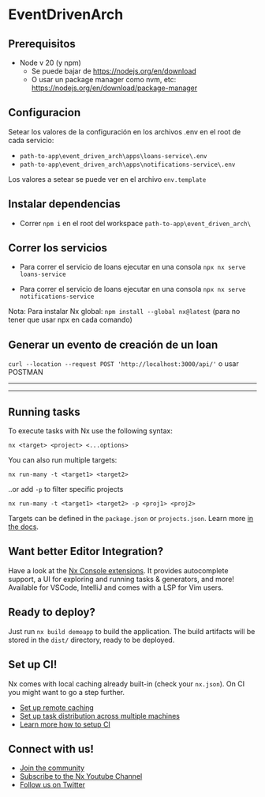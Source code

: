 # EventDrivenArch

## Prerequisitos

- Node v 20 (y npm)
  - Se puede bajar de https://nodejs.org/en/download
  - O usar un package manager como nvm, etc: https://nodejs.org/en/download/package-manager

## Configuracion
Setear los valores de la configuración en los archivos .env en el root de cada servicio:
- `path-to-app\event_driven_arch\apps\loans-service\.env`
- `path-to-app\event_driven_arch\apps\notifications-service\.env`

Los valores a setear se puede ver en el archivo `env.template`

## Instalar dependencias

- Correr `npm i` en el root del workspace `path-to-app\event_driven_arch\`

## Correr los servicios

- Para correr el servicio de loans ejecutar en una consola `npx nx serve loans-service`

- Para correr el servicio de loans ejecutar en una consola `npx nx serve notifications-service`

Nota: Para instalar Nx global: `npm install --global nx@latest` (para no tener que usar npx en cada comando)

## Generar un evento de creación de un loan

`curl --location --request POST 'http://localhost:3000/api/'`
o usar POSTMAN


-----------------------------------------
-----------------------------------------



## Running tasks

To execute tasks with Nx use the following syntax:

```
nx <target> <project> <...options>
```

You can also run multiple targets:

```
nx run-many -t <target1> <target2>
```

..or add `-p` to filter specific projects

```
nx run-many -t <target1> <target2> -p <proj1> <proj2>
```

Targets can be defined in the `package.json` or `projects.json`. Learn more [in the docs](https://nx.dev/core-features/run-tasks).

## Want better Editor Integration?

Have a look at the [Nx Console extensions](https://nx.dev/nx-console). It provides autocomplete support, a UI for exploring and running tasks & generators, and more! Available for VSCode, IntelliJ and comes with a LSP for Vim users.

## Ready to deploy?

Just run `nx build demoapp` to build the application. The build artifacts will be stored in the `dist/` directory, ready to be deployed.

## Set up CI!

Nx comes with local caching already built-in (check your `nx.json`). On CI you might want to go a step further.

- [Set up remote caching](https://nx.dev/core-features/share-your-cache)
- [Set up task distribution across multiple machines](https://nx.dev/core-features/distribute-task-execution)
- [Learn more how to setup CI](https://nx.dev/recipes/ci)

## Connect with us!

- [Join the community](https://nx.dev/community)
- [Subscribe to the Nx Youtube Channel](https://www.youtube.com/@nxdevtools)
- [Follow us on Twitter](https://twitter.com/nxdevtools)
